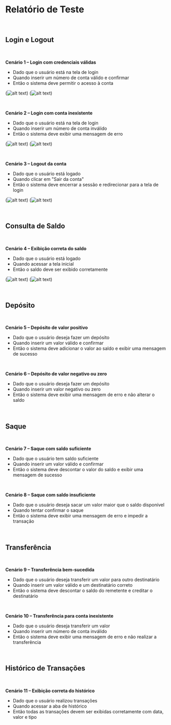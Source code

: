 # Relatório de Teste
<br/>

##  Login e Logout
<br/>

**Cenário 1 – Login com credenciais válidas**
<br/>

* Dado que o usuário está na tela de login
* Quando inserir um número de conta válido e confirmar
* Então o sistema deve permitir o acesso à conta

(![alt text](<../assets/Desafio QA e mais 2 páginas - Pessoal — Microsoft​ Edge 15_02_2025 14_04_15.png>))
(![alt text](<../assets/Desafio QA e mais 2 páginas - Pessoal — Microsoft​ Edge 15_02_2025 14_08_51.png>))



<br/>

**Cenário 2 – Login com conta inexistente**
<br/>

* Dado que o usuário está na tela de login
* Quando inserir um número de conta inválido
* Então o sistema deve exibir uma mensagem de erro

(![alt text](<../assets/Desafio QA e mais 2 páginas - Pessoal — Microsoft​ Edge 15_02_2025 14_04_15.png>))
(![alt text](<../assets/Desafio QA e mais 2 páginas - Pessoal — Microsoft​ Edge 15_02_2025 14_08_51.png>))


<br/>

**Cenário 3 – Logout da conta**
<br/>

* Dado que o usuário está logado
* Quando clicar em "Sair da conta"
* Então o sistema deve encerrar a sessão e redirecionar para a tela de login


(![alt text](<../assets/Desafio QA e mais 2 páginas - Pessoal — Microsoft​ Edge 15_02_2025 14_08_51.png>))
(![alt text](<../assets/Desafio QA e mais 2 páginas - Pessoal — Microsoft​ Edge 15_02_2025 14_04_15.png>))

<br/>


## Consulta de Saldo
<br/>

**Cenário 4 – Exibição correta do saldo**
<br/>

* Dado que o usuário está logado
* Quando acessar a tela inicial
* Então o saldo deve ser exibido corretamente

(![alt text](<../assets/Desafio QA e mais 2 páginas - Pessoal — Microsoft​ Edge 15_02_2025 14_08_51.png>))
(![alt text](<../assets/Desafio QA e mais 2 páginas - Pessoal — Microsoft​ Edge 15_02_2025 14_16_02.png>))

<br/>


## Depósito
<br/>

**Cenário 5 – Depósito de valor positivo**
<br/>

* Dado que o usuário deseja fazer um depósito
* Quando inserir um valor válido e confirmar
* Então o sistema deve adicionar o valor ao saldo e exibir uma mensagem de sucesso

<br/>

**Cenário 6 – Depósito de valor negativo ou zero**
<br/>

* Dado que o usuário deseja fazer um depósito
* Quando inserir um valor negativo ou zero
* Então o sistema deve exibir uma mensagem de erro e não alterar o saldo

<br/>


## Saque
<br/>

**Cenário 7 – Saque com saldo suficiente**
<br/>

* Dado que o usuário tem saldo suficiente
* Quando inserir um valor válido e confirmar
* Então o sistema deve descontar o valor do saldo e exibir uma mensagem de sucesso

<br/>

**Cenário 8 – Saque com saldo insuficiente**
<br/>

* Dado que o usuário deseja sacar um valor maior que o saldo disponível
* Quando tentar confirmar o saque
* Então o sistema deve exibir uma mensagem de erro e impedir a transação

<br/>


## Transferência
<br/>

**Cenário 9 – Transferência bem-sucedida**
<br/>

* Dado que o usuário deseja transferir um valor para outro destinatário
* Quando inserir um valor válido e um destinatário correto
* Então o sistema deve descontar o saldo do remetente e creditar o destinatário

<br/>

**Cenário 10 – Transferência para conta inexistente**
<br/>

* Dado que o usuário deseja transferir um valor
* Quando inserir um número de conta inválido
* Então o sistema deve exibir uma mensagem de erro e não realizar a transferência

<br/>


## Histórico de Transações
<br/>

**Cenário 11 – Exibição correta do histórico**
<br/>

* Dado que o usuário realizou transações
* Quando acessar a aba de histórico
* Então todas as transações devem ser exibidas corretamente com data, valor e tipo



[def]: ssets
